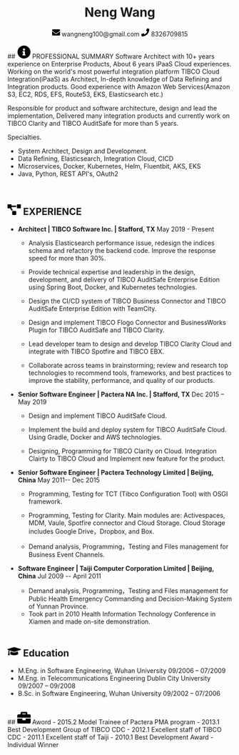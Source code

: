  <center>
     <h1>Neng Wang</h1>
     <div>
        <span>
             <img src="assets/envelope-solid.svg" width="18px">
             wangneng100@gmail.com
         </span>
		 <span></span>
         <span>
             <img src="assets/phone-solid.svg" width="18px">
             8326709815
         </span>
     </div>
 </center>
<br/>
 ## <img src="assets/info-circle-solid.svg" width="30px"> PROFESSIONAL SUMMARY 
Software Architect with 10+ years experience on Enterprise Products,  About 6 years iPaaS Cloud experiences. Working on the world's most powerful integration platform TIBCO Cloud Integration(iPaaS) as Architect, In-depth knowledge of Data Refining and Integration products. Good experience with Amazon Web Services(Amazon S3,  EC2, RDS, EFS, Route53, EKS, Elasticsearch etc.)

Responsible for product and software architecture, design and lead the implementation,  Delivered many integration products and currently work on TIBCO Clarity and TIBCO AuditSafe for more than 5 years.

Specialties.
 - System Architect, Design and Development. 
 - Data Refining, Elasticsearch, Integration Cloud, CICD
 - Microservices, Docker, Kubernetes, Helm, Fluentbit, AKS, EKS
 - Java, Python, REST API's, OAuth2

<br/>

## <img src="assets/project-diagram-solid.svg" width="30px"> **EXPERIENCE**

- **Architect | TIBCO Software Inc. | Stafford, TX**								May 2019 - Present

  - Analysis Elasticsearch performance issue, redesign the indices schema and refactory the backend code. Improve the response speed for more than 30%.

  - Provide technical expertise and leadership in the design, development, and delivery of TIBCO AuditSafe Enterprise Edition using Spring Boot, Docker, and Kubernetes technologies.

  - Design the CI/CD system of TIBCO Business Connector and TIBCO AuditSafe Enterprise Edition with TeamCity.

  - Design and implement TIBCO Flogo Connector and BusinessWorks Plugin for TIBCO AuditSafe and TIBCO Clarity.

  - Lead developer team to design and develop TIBCO Clarity Cloud and integrate with TIBCO Spotfire and TIBCO EBX.

  - Collaborate across teams in brainstorming; review and research top technologies to recommend tools, frameworks, and best practices to improve the stability, performance, and quality of our products. 

    

- **Senior Software Engineer | Pactera NA Inc. | Stafford, TX**						Dec 2015 – May 2019
  
  - Design and implement TIBCO AuditSafe Cloud.
  
  - Implement the build and deploy system for TIBCO AuditSafe Cloud. Using Gradle, Docker and AWS technologies.
  
  - Designing, Programming for TIBCO Clarity on Cloud. Integration Clairty to TIBCO Cloud and Implement new feature for the product.
  
    
  
- **Senior Software Engineer | Pactera Technology Limited | Beijing, China**		May 2011-- Dec 2015
  
  - Programming, Testing for TCT (Tibco Configuration Tool) with OSGI framework.
  
  - Programming, Testing for Clarity. Main modules are: Activespaces, MDM, Vaule, Spotfire connector and Cloud Storage. Cloud Storage includes Google Drive，Dropbox, and Box.
  
  - Demand analysis, Programming，Testing and Files management for Business Event Channels.
  
    
  
- **Software Engineer | Taiji Computer Corporation Limited | Beijing, China**		Jul 2009 -- April 2011
  - Demand analysis, Programming，Testing and Files management for Public Health Emergency Commanding and Decision-Making System of Yunnan Province.
  - Took part in 2010 Health Information Technology Conference in Xiamen and made on-site demonstration.
  <br/>
## <img src="assets/graduation-cap-solid.svg" width="30px"> Education
- M.Eng. in Software Engineering, 			        Wuhan University 		 09/2006 – 07/2009
- M.Eng. in Telecommunications Engineering	Dublin City University   09/2007 – 09/2008
- B.Sc. in Software Engineering, 			           Wuhan University 		09/2002 – 07/2006
<br/>
## <img src="assets/briefcase-solid.svg" width="30px"> Aword
- 2015.2 Model Trainee of Pactera PMA program
- 2013.1 Best Development Group of TIBCO CDC
- 2012.1 Excellent staff of TIBCO CDC
- 2011.1 Excellent staff of Taiji
- 2010.1 Best Development Award - Individual Winner
